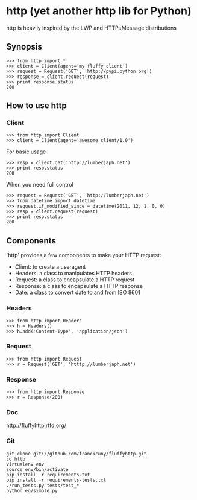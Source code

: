 # http (yet another http lib for Python)

http is heavily inspired by the LWP and HTTP::Message distributions

## Synopsis

    >>> from http import *
    >>> client = Client(agent='my fluffy client')
    >>> request = Request('GET', 'http://pypi.python.org')
    >>> response = client.request(request)
    >>> print response.status
    200

## How to use http

### Client

    >>> from http import Client
    >>> client = Client(agent='awesome_client/1.0')

For basic usage

    >>> resp = client.get('http://lumberjaph.net')
    >>> print resp.status
    200

When you need full control

    >>> request = Request('GET', 'http://lumberjaph.net')
    >>> from datetime import datetime
    >>> request.if_modified_since = datetime(2011, 12, 1, 0, 0)
    >>> resp = client.request(request)
    >>> print resp.status
    200

## Components

`http' provides a few components to make your HTTP request:

 * Client: to create a useragent
 * Headers: a class to manipulates HTTP headers
 * Request: a class to encapsulate a HTTP request
 * Response: a class to encapsulate a HTTP response
 * Date: a class to convert date to and from ISO 8601 

### Headers

    >>> from http import Headers
    >>> h = Headers()
    >>> h.add('Content-Type', 'application/json')

### Request

    >>> from http import Request
    >>> r = Request('GET', 'htttp://lumberjaph.net')

### Response

    >>> from http import Response
    >>> r = Response(200)

### Doc

http://fluffyhttp.rtfd.org/

### Git

    git clone git://github.com/franckcuny/fluffyhttp.git
    cd http
    virtualenv env
    source env/bin/activate
    pip install -r requirements.txt
    pip install -r requirements-tests.txt
    ./run_tests.py tests/test_*
    python eg/simple.py

